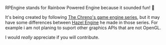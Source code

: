 RPEngine stands for Rainbow Powered Engine because it sounded fun! 🌈

It's being created by following [The Chreno's game engine series](https://www.youtube.com/playlist?list=PLlrATfBNZ98dC-V-N3m0Go4deliWHPFwT), but it may have some differences between [Hazel Engine](https://github.com/TheCherno/Hazel) he made in those series.
For example i am not planing to suport other graphics APIs that are not OpenGL.

I would *really* appreciate if you will contribute.
